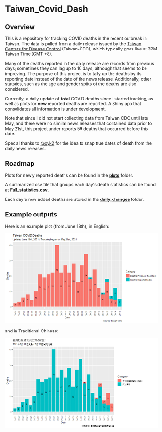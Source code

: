 # Taiwan_Covid_Dash

## Overview
This is a repository for tracking COVID deaths in the recent outbreak in Taiwan.
The data is pulled from a daily release issued by the [Taiwan Centers for Disease Control](https://www.cdc.gov.tw/) (Taiwan-CDC), which typically goes live at 2PM 
Taiwan Time (GMT +8). 

Many of the deaths reported in the daily release are records from previous days; 
sometimes they can lag up to 10 days, although that seems to be improving. The 
purpose of this project is to tally up the deaths by its reporting date instead
of the date of the news release. Additionally, other statstics, such as the age 
and gender splits of the deaths are also considered. 

Currently, a daily update of **total** COVID deaths since I started tracking, 
as well as plots for **new** reported deaths are reported. A Shiny app that 
consolidates all information is under development. 

Note that since I did not start collecting data from Taiwan CDC until late May, 
and there were no similar news releases that contained data prior to May 21st,
this project under reports 59 deaths that occurred before this date. 

Special thanks to [@xyk2](https://github.com/xyk2) for the idea to snap true 
dates of death from the daily news releases. 

## Roadmap 

Plots for newly reported deaths can be found in the [**plots**](https://github.com/greghuang8/Taiwan_Covid_Dash/tree/main/plots) folder. 

A summarized csv file that groups each day's death statistics can be found at 
[**Full_statistics.csv**](https://github.com/greghuang8/Taiwan_Covid_Dash/blob/main/Full_statistics.csv).

Each day's new added deaths are stored in the [**daily_changes**](https://github.com/greghuang8/Taiwan_Covid_Dash/tree/main/daily_changes) folder. 

## Example outputs

Here is an example plot (from June 18th), in English:

![](plots/plot_june18.png)

and in Traditional Chinese:
  
![](plots/tw_plots/tw_plot_june18.png)


